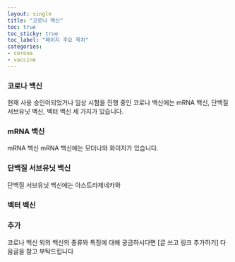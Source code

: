 ```yaml
---
layout: single
title: "코로나 백신" 
toc: true
toc_sticky: true
toc_label: "페이지 주요 목차"
categories:
- corona
- vaccine
---
```


### 코로나 백신

현재 사용 승인이되었거나 임상 시험을 진행 중인 코로나 백신에는 mRNA 백신, 단백질 서브유닛 백신, 벡터 백신 세 가지가 있습니다.

### mRNA 백신
mRNA 백신
mRNA 백신에는 모더나와 화이자가 있습니다.

### 단백질 서브유닛 백신

단백질 서브유닛 백신에는 아스트라제네카와 

### 벡터 벡신

### 추가
코로나 백신 외의 백신의 종류와 특징에 대해 궁금하시다면 [글 쓰고 링크 추가하기] 다음글을 참고 부탁드립니다
